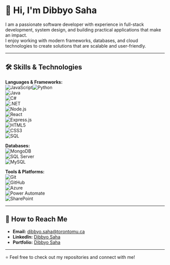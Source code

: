 # 👋 Hi, I'm Dibbyo Saha

I am a passionate software developer with experience in full-stack development, system design, and building practical applications that make an impact.  
I enjoy working with modern frameworks, databases, and cloud technologies to create solutions that are scalable and user-friendly.  

---

## 🛠️ Skills & Technologies  

**Languages & Frameworks:**  
![JavaScript](https://img.shields.io/badge/JavaScript-F7DF1E?logo=javascript&logoColor=black)![Python](https://img.shields.io/badge/Python-3776AB?logo=python&logoColor=white)  
![Java](https://img.shields.io/badge/Java-007396?logo=java&logoColor=white)  
![C#](https://img.shields.io/badge/C%23-239120?logo=c-sharp&logoColor=white)  
![.NET](https://img.shields.io/badge/.NET-512BD4?logo=dotnet&logoColor=white)  
![Node.js](https://img.shields.io/badge/Node.js-339933?logo=node.js&logoColor=white)  
![React](https://img.shields.io/badge/React-20232A?logo=react&logoColor=61DAFB)  
![Express.js](https://img.shields.io/badge/Express.js-000000?logo=express&logoColor=white)  
![HTML5](https://img.shields.io/badge/HTML5-E34F26?logo=html5&logoColor=white)  
![CSS3](https://img.shields.io/badge/CSS3-1572B6?logo=css3&logoColor=white)  
![SQL](https://img.shields.io/badge/SQL-4479A1?logo=database&logoColor=white)  

**Databases:**  
![MongoDB](https://img.shields.io/badge/MongoDB-47A248?logo=mongodb&logoColor=white)  
![SQL Server](https://img.shields.io/badge/SQL%20Server-CC2927?logo=microsoftsqlserver&logoColor=white)  
![MySQL](https://img.shields.io/badge/MySQL-4479A1?logo=mysql&logoColor=white)  

**Tools & Platforms:**  
![Git](https://img.shields.io/badge/Git-F05032?logo=git&logoColor=white)  
![GitHub](https://img.shields.io/badge/GitHub-181717?logo=github&logoColor=white)  
![Azure](https://img.shields.io/badge/Azure-0078D4?logo=microsoftazure&logoColor=white)  
![Power Automate](https://img.shields.io/badge/Power%20Automate-0066FF?logo=powerautomate&logoColor=white)  
![SharePoint](https://img.shields.io/badge/SharePoint-0078D4?logo=microsoftsharepoint&logoColor=white)  

---

## 📮 How to Reach Me  

- **Email:** [dibbyo.saha@torontomu.ca](mailto:dibbyo.saha@torontomu.ca)  
- **LinkedIn:** [Dibbyo Saha](https://www.linkedin.com/in/dibbyosaha)  
- **Portfolio:** [Dibbyo Saha](https://https://dibbyosaha.github.io/)  

---
⭐️ Feel free to check out my repositories and connect with me!
